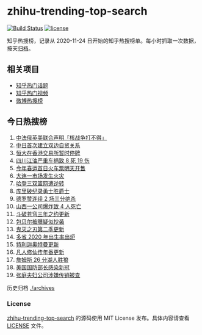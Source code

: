 # zhihu-trending-top-search

[![Build Status](https://github.com/justjavac/zhihu-trending-top-search/workflows/ci/badge.svg?branch=main)](https://github.com/justjavac/zhihu-trending-top-search/actions)
[![license](https://img.shields.io/github/license/justjavac/zhihu-trending-top-search)](https://github.com/justjavac/zhihu-trending-top-search/blob/main/LICENSE)

知乎热搜榜，记录从 2020-11-24 日开始的知乎热搜榜单。每小时抓取一次数据，按天[归档](./archives)。

## 相关项目

- [知乎热门话题](https://github.com/justjavac/zhihu-trending-hot-questions)
- [知乎热门视频](https://github.com/justjavac/zhihu-trending-hot-video)
- [微博热搜榜](https://github.com/justjavac/weibo-trending-hot-search)

## 今日热搜榜

<!-- BEGIN -->
<!-- 最后更新时间 Tue Jan 04 2022 07:07:02 GMT+0800 (China Standard Time) -->

1. [中法俄英美联合声明「核战争打不得」](https://www.zhihu.com/search?q=五核武器国家发表联合声明)
1. [中日首次建立双边自贸关系](https://www.zhihu.com/search?q=中日双边自贸关系)
1. [恒大在香港交易所暂时停牌](https://www.zhihu.com/search?q=恒大)
1. [四川江油严重车祸致 8 死 19 伤](https://www.zhihu.com/search?q=四川江油车祸)
1. [今年春运首日火车票明天开售](https://www.zhihu.com/search?q=春运)
1. [大连一市场发生火灾](https://www.zhihu.com/search?q=大连火灾)
1. [哈登三双篮网遭逆转](https://www.zhihu.com/search?q=篮网)
1. [库里破纪录勇士胜爵士](https://www.zhihu.com/search?q=勇士)
1. [德罗赞连续 2 场三分绝杀](https://www.zhihu.com/search?q=德罗赞)
1. [山西一公司爆炸致 4 人死亡](https://www.zhihu.com/search?q=山西爆炸)
1. [斗破苍穹三年之约更新](https://www.zhihu.com/search?q=斗破苍穹三年之约)
1. [包贝尔被曝疑似抄袭](https://www.zhihu.com/search?q=包贝尔抄袭)
1. [鬼灭之刃第二季更新](https://www.zhihu.com/search?q=鬼灭之刃)
1. [多省 2020 年出生率出炉](https://www.zhihu.com/search?q=2020年出生率)
1. [特利迦奥特曼更新](https://www.zhihu.com/search?q=特利迦奥特曼)
1. [凡人修仙传年番更新](https://www.zhihu.com/search?q=凡人修仙传)
1. [詹姆斯 26 分湖人胜狼](https://www.zhihu.com/search?q=湖人)
1. [美国国防部长感染新冠](https://www.zhihu.com/search?q=美国国防部长)
1. [张庭夫妇公司涉嫌传销被查](https://www.zhihu.com/search?q=张庭夫妇)

<!-- END -->

历史归档 [./archives](./archives)

### License

[zhihu-trending-top-search](https://github.com/justjavac/zhihu-trending-top-search)
的源码使用 MIT License 发布。具体内容请查看 [LICENSE](./LICENSE) 文件。
